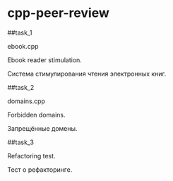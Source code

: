 # cpp-peer-review 

##task_1

ebook.cpp

Ebook reader stimulation.

Система стимулирования чтения электронных книг.


##task_2

domains.cpp

Forbidden domains.

Запрещённые домены.


##task_3

Refactoring test.

Тест о рефакторинге.
